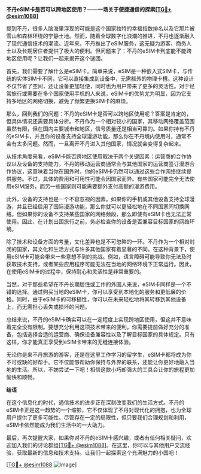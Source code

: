 **不丹eSIM卡是否可以跨地区使用？——一场关于便捷通信的探索[[TG💪+ @esim1088](https://t.me/s/esim1088)]**

提到不丹，很多人脑海里浮现的可能是这个国家独特的幸福指数排名以及它那片被雪山和森林环绕的宁静土地。然而，随着全球数字化浪潮的推进，不丹也逐渐融入了现代通信技术的潮流。近年来，不丹推出了eSIM服务，这无疑为游客、商务人士以及长期居住者提供了极大的便利。但问题来了：不丹的eSIM卡到底能不能跨地区使用呢？让我们一起来揭开这个谜团。

首先，我们需要了解什么是eSIM卡。简单来说，eSIM是一种嵌入式SIM卡，与传统的实体SIM卡不同，它可以直接集成到设备中，无需额外的物理卡槽。这种设计不仅节省了空间，还让设备更加轻便，同时也为用户带来了更多的灵活性。对于经常旅行或需要在多个国家使用手机的人来说，eSIM卡的优势尤为明显，因为它支持多地区的网络切换，避免了频繁更换SIM卡的麻烦。

那么，回到我们的问题：不丹的eSIM卡是否可以跨地区使用呢？答案是肯定的，但具体情况还需要具体分析。不丹作为一个相对较小的国家，其移动网络覆盖范围虽然有限，但在国内主要城市和地区，信号质量还是相当可靠的。如果你持有不丹的eSIM卡，并且你的设备支持全球漫游功能，那么你在不丹境内使用时，通常不会有太多问题。然而，一旦离开不丹进入其他国家，情况就会变得复杂起来。

从技术角度来看，eSIM卡能否跨地区使用取决于两个关键因素：运营商的合作协议以及设备的支持能力。不丹的移动运营商通常会与其他国家的运营商签订漫游合作协议，这意味着当你在国外时，你的eSIM卡仍然可以通过这些合作网络继续提供服务。不过，具体的费用和可用性可能会因国家而异。有些国家可能完全无法使用eSIM服务，而另一些国家则可能需要额外支付高额的漫游费用。

此外，设备的支持也是一个不容忽视的因素。如果你的手机或其他设备支持全球漫游，并且已经启用了国际漫游功能，那么你就可以更轻松地在不同国家间切换网络。但如果你的设备不支持某些国家的网络频段，那么即使有eSIM卡也无法正常使用。因此，在计划出国旅行之前，务必检查你的设备是否兼容目标国家的网络环境。

除了技术和设备方面的考量，文化差异也是不可忽略的一环。不丹作为一个相对封闭的国家，其文化和生活方式与许多其他国家有着显著的不同。在这种背景下，使用eSIM卡可能会带来一些意想不到的挑战。例如，语言障碍可能导致你无法及时获取技术支持，或者某些应用程序可能无法在当地的网络环境下正常运行。因此，在使用eSIM卡的过程中，保持耐心和灵活性是非常重要的。

当然，对于那些希望在不丹长期居住或工作的外国人来说，eSIM卡同样是一个不错的选择。通过购买当地的eSIM卡，你可以享受到本地化的服务和更低廉的价格。同时，由于eSIM卡的可移植性，你可以在未来轻松地将其转移到其他设备上，而无需担心丢失或损坏的问题。

总结来说，不丹的eSIM卡确实可以在一定程度上实现跨地区使用，但这并不意味着完全没有限制。要想充分利用这项技术带来的便利，你需要提前做好充分的准备，包括选择合适的运营商、确保设备兼容性以及了解目标国家的具体规定。只有这样，你才能真正享受到eSIM卡带来的无缝连接体验。

无论你是来不丹旅游的游客，还是在这里工作学习的留学生，eSIM卡都将成为你不可或缺的好帮手。它不仅能够帮助你保持与外界的联系，还能让你更好地融入当地的生活。所以，不妨尝试一下吧！相信这款小巧却强大的工具会让你的旅程更加愉快和顺畅。

**结语**

在这个信息化的时代，通信技术的进步正在深刻改变我们的生活方式。不丹的eSIM卡正是这一趋势的一个缩影，它不仅体现了不丹对现代化的拥抱，也为全球用户提供了更多可能性。尽管存在一定的局限性，但只要我们合理规划和利用，eSIM卡依然能成为我们生活中的一大助力。

最后，再次提醒大家，如果你对不丹的eSIM卡感兴趣，或者有任何相关疑问，欢迎加入我们的讨论群组[[TG💪+ @esim1088](https://t.me/s/esim1088)]。在这里，你可以与其他用户交流经验，获取最新的信息和技术支持。让我们一起探索这个充满魅力的小国吧！

[[TG💪+ @esim1088](https://t.me/s/esim1088) ![Image](https://i.postimg.cc/4NQfJmqS/Snipaste-2025-05-13-00-14-12.png)]